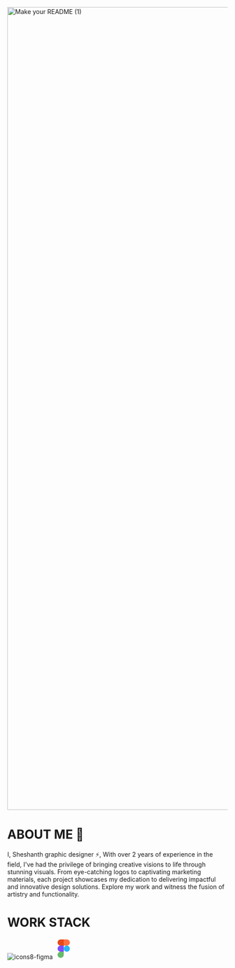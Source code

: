 <p align=”center”>
<img width="1834" alt="Make your README (1)" src="https://github.com/AARICKWOL/AARICKWOLF/assets/122084815/0adba33e-0479-4d61-9c9a-c32d329b74c1">
</p>
<p align="left">

# ABOUT ME 🤖
I, Sheshanth graphic designer ⚡,
With over 2 years of experience in the field, I've had the privilege of bringing creative visions to life
through stunning visuals.
From eye-catching logos to captivating marketing materials, each project
showcases my dedication to delivering impactful and innovative design solutions. 
Explore my work and witness the fusion of artistry and functionality.

# WORK STACK
![icons8-figma](https://github.com/AARICKWOLF/AARICKWOLF/assets/122084815/7ab25df4-22ab-444c-8d51-8b75a12c6769)<svg xmlns="http://www.w3.org/2000/svg"  viewBox="0 0 48 48" width="48px" height="48px"><path fill="#e64a19" d="M26,17h-8c-3.866,0-7-3.134-7-7v0c0-3.866,3.134-7,7-7h8V17z"/><path fill="#7c4dff" d="M25,31h-7c-3.866,0-7-3.134-7-7v0c0-3.866,3.134-7,7-7h7V31z"/><path fill="#66bb6a" d="M18,45L18,45c-3.866,0-7-3.134-7-7v0c0-3.866,3.134-7,7-7h7v7C25,41.866,21.866,45,18,45z"/><path fill="#ff7043" d="M32,17h-7V3h7c3.866,0,7,3.134,7,7v0C39,13.866,35.866,17,32,17z"/><circle cx="32" cy="24" r="7" fill="#29b6f6"/></svg>

